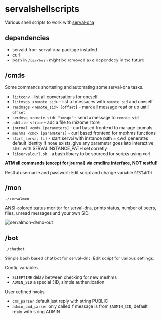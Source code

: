 # servalshellscripts

Various shell scripts to work with [serval-dna](http://github.com/servalproject/serval-dna)

## dependencies

* servald from serval-dna package installed
* curl
* bash in `/bin/bash` might be removed as a dependecy in the future

## /cmds

Some commands shortening and automating some serval-dna tasks.

* `listconv` - list all conversations for oneself
* `listmsgs <remote_sid>` - list all messages with `remote_sid` and oneself
* `readmsgs <remote_sid> [offset]` - mark all message read or up until `offset`
* `sendmsg <remote_sid> "<msg>"` - send a message to `remote_sid`
* `addfile <file>` - add a file to rhizome store
* `journal <cmd> [parameters]` - curl based frontend to manage journals
* `meshms <cmd> [parameters]` - curl based frontend for meshms functions
* `start_serval [i]` - start serval with instance path = cwd, generates default identity if none exists, give any parameter goes into interactive shell with SERVALINSTANCE_PATH set corretly
* `libservalcurl.sh` - a bash library to be sourced for scripts using curl 

**ATM all commands (except for journal) via cmdline interface, NOT restful!**

Restful username and passwort:
Edit script and change variable `RESTAUTH`

## /mon

`./servalmon`

ANSI-colored status monitor for serval-dna, prints status, number of peers, files, unread messages and your own SID.

![servalmon-demo-out](https://cloud.githubusercontent.com/assets/1264131/16715898/5485d282-46ed-11e6-9260-aa5c9a469186.gif)

## /bot

`./chatbot`

Simple bash based chat bot for serval-dna. Edit script for various settings.
                                                                                  
Config variables
- `SLEEPTIME` delay between checking for new meshms
- `ADMIN_SID` a special SID, simple authentication

User defined hooks
- `cmd_parser` default just reply with string PUBLIC
- `admin_cmd_parser` only called if message is from `$ADMIN_SID`, default reply with string ADMIN
